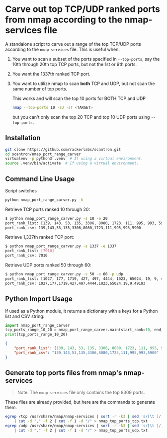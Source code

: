 # Carve out top TCP/UDP ranked ports from nmap according to the nmap-services file

A standalone script to carve out a range of the top TCP/UDP ports according to the `nmap-services` file.  This is useful
when:

1. You want to scan a subset of the ports specified in `--top-ports`, say the 10th through 20th top TCP ports, but not
the 1st or 9th ports.

2. You want the 1337th ranked TCP port.

3. You want to utilize nmap to scan **both** TCP and UDP, but not scan the same number of top ports.

    This works and will scan the top 10 ports for BOTH TCP and UDP

    ```bash
    nmap --top-ports 10 -sU -sT <TARGET>
    ```

    but you can't only scan the top 20 TCP and top 10 UDP ports using `--top-ports`.

## Installation

```bash
git clone https://github.com/rackerlabs/scantron.git
cd scantron/nmap_port_range_carver
virtualenv -p python3 .venv  # If using a virtual environment.
source .venv/bin/activate  # If using a virtual environment.
```

## Command Line Usage

Script switches

```bash
python nmap_port_range_carver.py -h
```

Retrieve TCP ports ranked 10 through 20:

```bash
$ python nmap_port_range_carver.py -s 10 -e 20
port_rank_list: [139, 143, 53, 135, 3306, 8080, 1723, 111, 995, 993, 5900]
port_rank_csv: 139,143,53,135,3306,8080,1723,111,995,993,5900
```

Retrieve 1,337th ranked TCP port:

```bash
$ python nmap_port_range_carver.py -s 1337 -e 1337
port_rank_list: [7010]
port_rank_csv: 7010
```

Retrieve UDP ports ranked 50 through 60:

```bash
$ python nmap_port_range_carver.py -s 50 -e 60 -p udp
port_rank_list: [1027, 177, 1719, 427, 497, 4444, 1023, 65024, 19, 9, 49193]
port_rank_csv: 1027,177,1719,427,497,4444,1023,65024,19,9,49193
```

## Python Import Usage

If used as a Python module, it returns a dictionary with a keys for a Python list and CSV string:

```python
import nmap_port_range_carver
tcp_ports_range_10_20 = nmap_port_range_carver.main(start_rank=10, end_rank=20, protocol="tcp")
print(tcp_ports_range_10_20)
```

```json
{
    "port_rank_list": [139, 143, 53, 135, 3306, 8080, 1723, 111, 995, 993, 5900],
    "port_rank_csv": "139,143,53,135,3306,8080,1723,111,995,993,5900"
}
```

## Generate top ports files from nmap's nmap-services

> Note: The `nmap-services` file only contains the top 8309 ports.

These files are already provided, but here are the commands to generate them.

```bash
egrep /tcp /usr/share/nmap/nmap-services | sort -r -k3 | sed 's/[\t ]/,/g' \
    | cut -d "," -f 2 | cut -f 1 -d "/" > nmap_top_ports_tcp.txt
egrep /udp /usr/share/nmap/nmap-services | sort -r -k3 | sed 's/[\t ]/,/g' \
    | cut -d "," -f 2 | cut -f 1 -d "/" > nmap_top_ports_udp.txt
```
